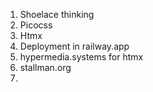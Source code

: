 1. Shoelace thinking
2. Picocss 
3. Htmx
4. Deployment in railway.app
5. hypermedia.systems for htmx
6. stallman.org
7. 
